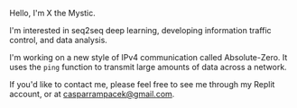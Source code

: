 Hello, I'm X the Mystic.

I'm interested in seq2seq deep learning, developing information traffic control, and data analysis. 

I'm working on a new style of IPv4 communication called Absolute-Zero. It uses the `ping` function to transmit large amounts of data across a network. 

If you'd like to contact me, please feel free to see me through my Replit account, or at casparrampacek@gmail.com.

